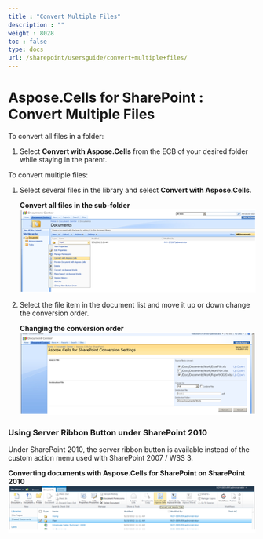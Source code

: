 ```yaml
---
title : "Convert Multiple Files" 
description : "" 
weight : 8028 
toc : false
type: docs
url: /sharepoint/usersguide/convert+multiple+files/
---
```


# Aspose.Cells for SharePoint : Convert Multiple Files


To convert all files in a folder:

1.  Select **Convert with Aspose.Cells** from the ECB of your desired folder while staying in the parent.

To convert multiple files:

1.  Select several files in the library and select **Convert with Aspose.Cells**.  
      
    **Convert all files in the sub-folder**  
    ![image](6488110.png)  
      
    
2.  Select the file item in the document list and move it up or down change the conversion order.  
      
    **Changing the conversion order**  
    ![image](6488113.png)

### Using Server Ribbon Button under SharePoint 2010

Under SharePoint 2010, the server ribbon button is available instead of the custom action menu used with SharePoint 2007 / WSS 3.  
  
**Converting documents with Aspose.Cells for SharePoint on SharePoint 2010**  
![image](6488112.png)

